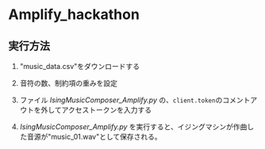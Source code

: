 # Amplify_hackathon

## 実行方法

1. "music_data.csv"をダウンロードする

2. 音符の数、制約項の重みを設定
 
3. ファイル *IsingMusicComposer_Amplify.py* の、`client.token`のコメントアウトを外してアクセストークンを入力する

4. *IsingMusicComposer_Amplify.py* を実行すると、イジングマシンが作曲した音源が"music_01.wav"として保存される。
